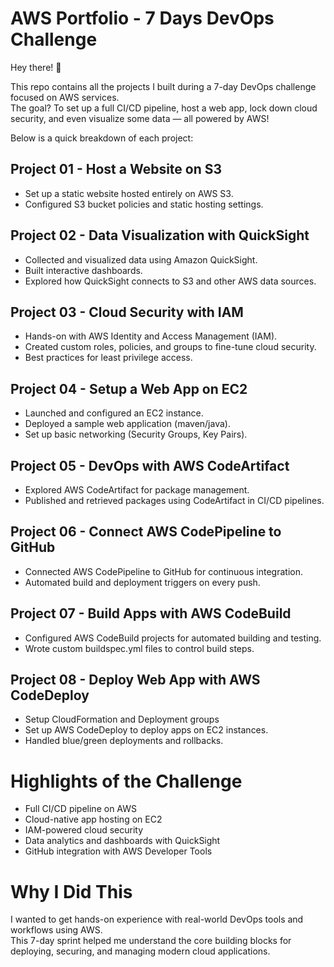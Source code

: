 # AWS Portfolio - 7 Days DevOps Challenge

Hey there! 👋

This repo contains all the projects I built during a 7-day DevOps challenge focused on AWS services.  
The goal? To set up a full CI/CD pipeline, host a web app, lock down cloud security, and even visualize some data — all powered by AWS!

Below is a quick breakdown of each project:

## Project 01 - Host a Website on S3
- Set up a static website hosted entirely on AWS S3.
- Configured S3 bucket policies and static hosting settings.

## Project 02 - Data Visualization with QuickSight
- Collected and visualized data using Amazon QuickSight.
- Built interactive dashboards.
- Explored how QuickSight connects to S3 and other AWS data sources.

## Project 03 - Cloud Security with IAM
- Hands-on with AWS Identity and Access Management (IAM).
- Created custom roles, policies, and groups to fine-tune cloud security.
- Best practices for least privilege access.

## Project 04 - Setup a Web App on EC2
- Launched and configured an EC2 instance.
- Deployed a sample web application (maven/java).
- Set up basic networking (Security Groups, Key Pairs).

## Project 05 - DevOps with AWS CodeArtifact
- Explored AWS CodeArtifact for package management.
- Published and retrieved packages using CodeArtifact in CI/CD pipelines.

## Project 06 - Connect AWS CodePipeline to GitHub
- Connected AWS CodePipeline to GitHub for continuous integration.
- Automated build and deployment triggers on every push.

## Project 07 - Build Apps with AWS CodeBuild
- Configured AWS CodeBuild projects for automated building and testing.
- Wrote custom buildspec.yml files to control build steps.

## Project 08 - Deploy Web App with AWS CodeDeploy
- Setup CloudFormation and Deployment groups
- Set up AWS CodeDeploy to deploy apps on EC2 instances.
- Handled blue/green deployments and rollbacks.

# Highlights of the Challenge
- Full CI/CD pipeline on AWS
- Cloud-native app hosting on EC2
- IAM-powered cloud security
- Data analytics and dashboards with QuickSight
- GitHub integration with AWS Developer Tools

# Why I Did This
I wanted to get hands-on experience with real-world DevOps tools and workflows using AWS.  
This 7-day sprint helped me understand the core building blocks for deploying, securing, and managing modern cloud applications.
